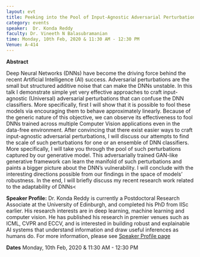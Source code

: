 ```yaml
---
layout: evt
title: Peeking into the Pool of Input-Agnostic Adversarial Perturbations
category: events
speaker:  Dr. Konda Reddy
faculty: Dr. Vineeth N Balasubramanian
time: Monday, 10th Feb, 2020 & 11:30 AM - 12:30 PM
Venue: A-414
--- 
```


**Abstract**

Deep Neural Networks (DNNs) have become the driving force behind the recent Artificial Intelligence (AI) success. Adversarial 
perturbations are the small but structured additive noise that can make the DNNs unstable. In this talk I demonstrate simple 
yet very effective approaches to craft input-agnostic (Universal) adversarial perturbations that can confuse the DNN classifiers.
More specifically, first I will show that it is possible to fool these models via encouraging them to behave approximately 
linearly. Because of the generic nature of this objective, we can observe its effectiveness to fool DNNs trained across multiple 
Computer Vision applications even in the data-free environment. After convincing that there exist easier ways to craft 
input-agnostic adversarial perturbations, I will discuss our attempts to find the scale of such perturbations for one or an 
ensemble of DNN classifiers. More specifically, I will take you through the pool of such perturbations captured by our generative 
model. This adversarially trained GAN-like generative framework can learn the manifold of such perturbations and paints a bigger 
picture about the DNN’s vulnerability. I will conclude with the interesting directions possible from our findings in the space 
of models’ robustness. In the end, I will briefly discuss my recent research work related to the adaptability of DNNs<

**Speaker Profile:**
Dr. Konda Reddy is currently a Postdoctoral Research Associate at the University of Edinburgh, and completed his PhD from IISc 
earlier. His research interests are in deep learning, machine learning and computer vision. He has published his research in 
premier venues such as ICML, CVPR and ECCV, and is interested in building robust and explainable AI systems that understand 
information and draw useful inferences as humans do. For more information, please see 
[Speaker Profile page](https://sites.google.com/site/kreddymopuri/)
	
**Dates**
	Monday, 10th Feb, 2020 & 11:30 AM - 12:30 PM